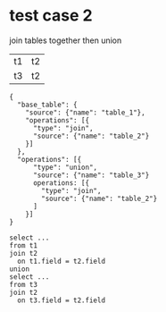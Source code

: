 # test case 2
join tables together then union

|    |    |
|----|----|
| t1 | t2 |
| t3 | t2 |

```
{
  "base_table": {
    "source": {"name": "table_1"},
    "operations": [{
      "type": "join",
      "source": {"name": "table_2"}
    }]
  },
  "operations": [{
      "type": "union",
      "source": {"name": "table_3"}
      operations: [{
        "type": "join",
        "source": {"name": "table_2"}
      ]
    }]
}
```

```
select ...
from t1
join t2
  on t1.field = t2.field
union
select ...
from t3
join t2
  on t3.field = t2.field
```

